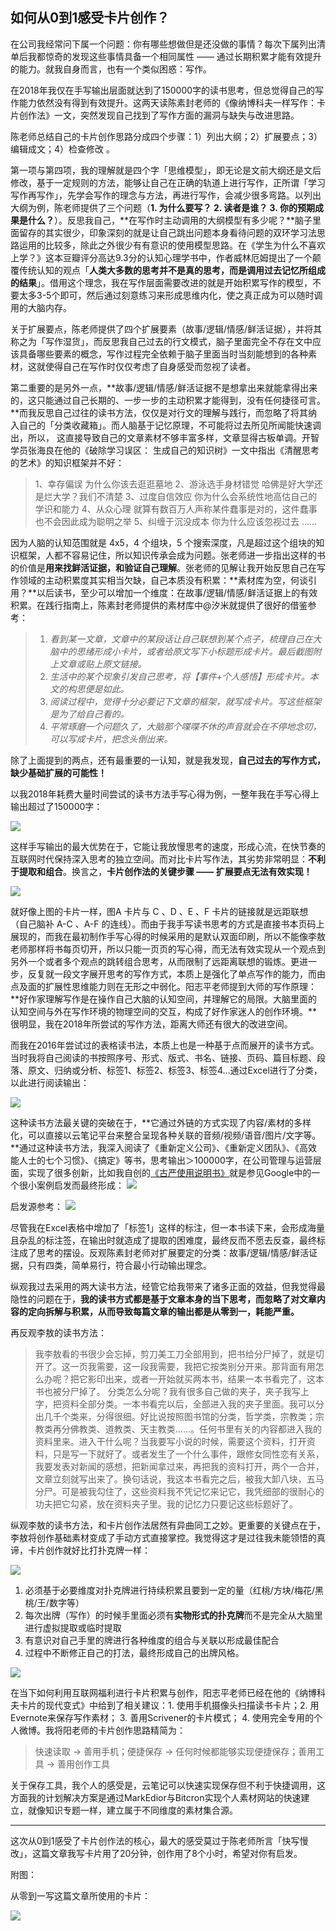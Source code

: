 

## 如何从0到1感受卡片创作？

在公司我经常问下属一个问题：你有哪些想做但是还没做的事情？每次下属列出清单后我都惊奇的发现这些事情具备一个相同属性 —— 通过长期积累才能有效提升的能力。就我自身而言，也有一个类似困惑：写作。

在2018年我仅在手写输出层面就达到了150000字的读书思考，但总觉得自己的写作能力依然没有得到有效提升。这两天读陈素封老师的《像纳博科夫一样写作：卡片创作法》一文，突然发现自己找到了写作方面的漏洞与缺失与改进思路。

陈老师总结自己的卡片创作思路分成四个步骤：1）列出大纲；2）扩展要点；3）编辑成文；4）检查修改 。

第一项与第四项，我的理解就是四个字「思维模型」，即无论是文前大纲还是文后修改，基于一定规则的方法，能够让自己在正确的轨道上进行写作，正所谓「学习写作再写作」，先学会写作的理念与方法，再进行写作，会减少很多弯路。以列出大纲为例，陈老师提供了三个问题（**1. 为什么要写？ 2. 读者是谁？ 3. 你的预期成果是什么？**）。反思我自己，**在写作时主动调用的大纲模型有多少呢？**脑子里面留存的其实很少，印象深刻的就是让自己跳出问题本身看待问题的双环学习法思路运用的比较多，除此之外很少有有意识的使用模型思路。在《学生为什么不喜欢上学？》这本豆瓣评分高达9.3分的认知心理学书中，作者威林厄姆提出了一个颠覆传统认知的观点「**人类大多数的思考并不是真的思考，而是调用过去记忆所组成的结果**」。借用这个理念，我在写作层面需要改进的就是开始积累写作的模型，不要太多3-5个即可，然后通过刻意练习来形成思维内化，使之真正成为可以随时调用的大脑内存。

关于扩展要点，陈老师提供了四个扩展要素（故事/逻辑/情感/鲜活证据），并将其称之为「写作湿货」，而反思我自己过去的行文模式，脑子里面完全不存在文中应该具备哪些要素的概念，写作过程完全依赖于脑子里面当时当刻能想到的各种素材，这就使得自己在写作时仅仅考虑了自身感受而忽视了读者。

第二重要的是另外一点，**故事/逻辑/情感/鲜活证据不是想拿出来就能拿得出来的，这只能通过自己长期的、一步一步的主动积累才能得到，没有任何捷径可言。**而我反思自己过往的读书方法，仅仅是对行文的理解与践行，而忽略了将其纳入自己的「分类收藏箱」。而人脑基于记忆原理，不可能将过去所见所闻能快速调出，所以， 这直接导致自己的文章素材不够丰富多样，文章显得古板单调。开智学员张海良在他的《破除学习误区： 生成自己的知识树》一文中指出《清醒思考的艺术》的知识框架并不好：

> 1、幸存偏误 为什么你该去逛逛墓地
> 2、游泳选手身材错觉 哈佛是好大学还是烂大学？我们不清楚
> 3、过度自信效应 你为什么会系统性地高估自己的学识和能力
> 4、从众心理 就算有数百万人声称某件蠢事是对的，这件蠢事也不会因此成为聪明之举
> 5、纠缠于沉没成本 你为什么应该忽视过去
> ……

因为人脑的认知范围就是 4x5，4 个组块，5 个搜索深度，凡是超过这个组块的知识框架，人都不容易记住，所以知识传承会成为问题。张老师进一步指出这样的书的价值是**用来找鲜活证据，和验证自己理解**。张老师的见解让我开始反思自己在写作领域的主动积累度其实相当欠缺，自己本质没有积累：**素材库为空，何谈引用？**以后读书，至少可以增加一个维度：在故事/逻辑/情感/鲜活证据上的有效积累。在践行指南上，陈素封老师提供的素材库中@汐米就提供了很好的借鉴参考：

> 1. *看到某一文章，文章中的某段话让自己联想到某个点子，梳理自己在大脑中的思绪形成小卡片，或者给原文写下小标题形成卡片。最后截图附上文章或贴上原文链接。*
> 2. *生活中的某个现象引发自己思考，将【事件+个人感悟】形成卡片。本文的构思便是如此。*
> 3. *阅读过程中，觉得十分必要记下文章的框架，就写成卡片。写这些框架是为了给自己看的。*
> 4. *平常琢磨一个问题久了，大脑那个喋喋不休的声音就会在不停地念叨，可以写成卡片，把念头倒出来。*

除了上面提到的两点，还有最重要的一认知，就是我发现，**自己过去的写作方式，缺少基础扩展的可能性！**

以我2018年耗费大量时间尝试的读书方法手写心得为例，一整年我在手写心得上输出超过了150000字：

![](https://ws1.sinaimg.cn/large/006tNc79gy1fzu0vfgjxuj31ii0u0e81.jpg)

这样手写输出的最大优势在于，它能让我放慢思考的速度，形成心流，在快节奏的互联网时代保持深入思考的独立空间。而对比卡片写作法，其劣势非常明显：**不利于提取和组合**。换言之，**卡片创作法的关键步骤 —— 扩展要点无法有效实现！**

![](https://ws3.sinaimg.cn/large/006tNc79gy1fzswrz3d7jj30xu0hc40f.jpg)

就好像上图的卡片一样，图A 卡片与 C 、D 、E 、F 卡片的链接就是远距联想（自己脑补 A-C 、A-F 的连线）。而由于我手写读书思考的方式是直接书本页码上展现的，而我在最初制作手写心得的时候采用的是默认双面印刷，所以不能像李敖老师那样将书每页切开，所以只能一页页的写心得，而无法有效实现从一个观点到另外一个或者多个观点的跳转组合思考，从而限制了远距离联想的锻炼。更进一步，反复就一段文字展开思考的写作方式，本质上是强化了单点写作的能力，而由点及面的扩展性思维能力则在无形之中弱化。阳志平老师提到大师的写作原理：**好作家理解写作是在操作自己大脑的认知空间，并理解它的局限。大脑里面的认知空间与外在写作环境的物理空间的交互，构成了好作家迷人的创作环境。**很明显，我在2018年所尝试的写作方法，距离大师还有很大的改进空间。

而我在2016年尝试过的表格读书法，本质上也是一种基于点而展开的读书方式。当时我将自己阅读的书按照序号、形式、版式、书名、链接、页码、篇目标题、段落、原文、归纳或分析、标签1、标签2、标签3、标签4…通过Excel进行了分类，以此进行阅读输出：

![](https://ws1.sinaimg.cn/large/006tNc79gy1fzswas507jj32fe0kgdv6.jpg)

这种读书方法最关键的突破在于，**它通过外链的方式实现了内容/素材的多样化，可以直接以云笔记平台来整合呈现各种关联的音频/视频/语音/图片/文字等。**通过这种读书方法，我深入阅读了《重新定义公司》、《重新定义团队》、《高效能人士的七个习惯》、《搞定》等书，思考输出＞100000字，在公司管理与运营层面，实现了很多创新，比如我自创的[《古严使用说明书》](https://www.jianshu.com/p/a75c7624de3b)就是参见Google中的一个很小案例启发而最终形成：
![](https://ws3.sinaimg.cn/large/006tNc79gy1fzswfuf12zj31d20s8tb7.jpg)

启发源参考：
![](https://ws2.sinaimg.cn/large/006tNc79gy1fzswgrdtw5j31wi096jvq.jpg)

尽管我在Excel表格中增加了「标签1」这样的标注，但一本书读下来，会形成海量且杂乱的标注签，在输出时就造成了提取的困难度，最终反而不愿去反查，最终标注成了思考的摆设。反观陈素封老师对扩展要定的分类：故事/逻辑/情感/鲜活证据，只有四类，简单易行，符合最小行动输出理念。

纵观我过去采用的两大读书方法，经管它给我带来了诸多正面的效益，但我觉得最隐性的问题在于，**我的读书方式都是基于文章本身的当下思考，而忽略了对文章内容的定向拆解与积累，从而导致每篇文章的输出都是从零到一，耗能严重。**

再反观李敖的读书方法：

> 我李敖看的书很少会忘掉，剪刀美工刀全部用到，把书给分尸掉了，就是切开了。这一页我需要，这一段我需要，我把它按类别分开来。那背面有用怎么办呢？把它影印出来，或者一开始就买两本书，结果一本书看完了，这本书也被分尸掉了。
> 分类怎么分呢？我有很多自己做的夹子，夹子我写上字，把资料全部分类。一本书看完以后，全部进入我的夹子里面。我可以分出几千个类来，分得很细。好比说按照图书馆的分类，哲学类，宗教类；宗教类再分佛教类、道教类、天主教类......。任何书里有关的内容都进入我的资料里来。进入干什么呢？当我要写小说的时候，需要这个资料，打开资料，只是写一下就好了。或者发生了一个什么事件，跟修女同性恋有关系，我要发表对新闻的感想，把新闻拿过来，再把我的资料打开，两个一合并，文章立刻就写出来了。换句话说，我这本书看完之后，被我大卸八块，五马分尸。可是被我勾住了，这些资料我不凭记忆来记它，我凭细部的很耐心的功夫把它勾紧，放在资料夹子里。我的记忆力只要记这些标题好了。

纵观李敖的读书方法，和卡片创作法居然有异曲同工之妙。更重要的关键点在于，李敖将创作基础素材变成了手动方式直接掌控。我觉得这才是过往我未能领悟的真谛，卡片创作就好比打扑克牌一样：

![](https://ws3.sinaimg.cn/large/006tNc79gy1fzu0hayp96j30p00fcq54.jpg)

1. 必须基于必要维度对扑克牌进行持续积累且要到一定的量（红桃/方块/梅花/黑桃/王/数字等）
2. 每次出牌（写作）的时候手里面必须有**实物形式的扑克牌**而不是完全从大脑里进行虚拟提取或临时提取
3. 有意识对自己手里的牌进行各种维度的组合与关联以形成最佳配合
4. 过程中不断修正自己的打法，最终形成自己的出牌风格。

![](https://ws2.sinaimg.cn/large/006tNc79gy1fzu03ge813j311n0ayabc.jpg)

在当下如何利用互联网福利进行卡片积累与创作，阳志平老师已经在他的《纳博科夫卡片的现代变式》中给到了相关建议：1. 使用手机摄像头扫描读书卡 片；2. 用Evernote来保存写作素材； 3. 善用Scrivener的卡片模式； 4. 使用完全专用的个人微博。我将阳老师的卡片创作思路精简为：

> 快速读取 → 善用手机；便捷保存 → 任何时候都能够实现便捷保存；善用工具 → 善用创作工具

关于保存工具，我个人的感受是，云笔记可以快速实现保存但不利于快捷调用，这方面我的计划解决方案是通过MarkEdior与Bitcron实现个人素材网站的快速建立，就像知识专题一样，建立属于不同维度的素材集合源。

---

这次从0到1感受了卡片创作法的核心，最大的感受莫过于陈老师所言「快写慢改」，这篇文章我写卡片用了20分钟，创作用了8个小时，希望对你有启发。

附图：

从零到一写这篇文章所使用的卡片：

![](https://ws1.sinaimg.cn/large/006tNc79gy1fzu19nodzxj31lq0eudm9.jpg)